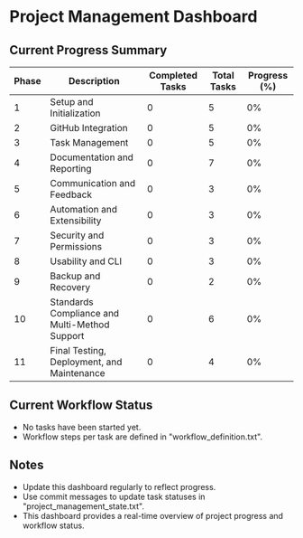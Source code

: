 # Project Management Dashboard

## Current Progress Summary

| Phase | Description                          | Completed Tasks | Total Tasks | Progress (%) |
|-------|------------------------------------|-----------------|-------------|--------------|
| 1     | Setup and Initialization            | 0               | 5           | 0%           |
| 2     | GitHub Integration                  | 0               | 5           | 0%           |
| 3     | Task Management                    | 0               | 5           | 0%           |
| 4     | Documentation and Reporting         | 0               | 7           | 0%           |
| 5     | Communication and Feedback          | 0               | 3           | 0%           |
| 6     | Automation and Extensibility        | 0               | 3           | 0%           |
| 7     | Security and Permissions            | 0               | 3           | 0%           |
| 8     | Usability and CLI                  | 0               | 3           | 0%           |
| 9     | Backup and Recovery                 | 0               | 2           | 0%           |
| 10    | Standards Compliance and Multi-Method Support | 0       | 6           | 0%           |
| 11    | Final Testing, Deployment, and Maintenance | 0           | 4           | 0%           |

## Current Workflow Status

- No tasks have been started yet.
- Workflow steps per task are defined in "workflow_definition.txt".

## Notes

- Update this dashboard regularly to reflect progress.
- Use commit messages to update task statuses in "project_management_state.txt".
- This dashboard provides a real-time overview of project progress and workflow status.
